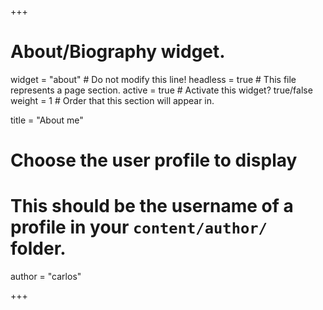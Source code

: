 +++
# About/Biography widget.
widget = "about"  # Do not modify this line!
headless = true  # This file represents a page section.
active = true  # Activate this widget? true/false
weight = 1  # Order that this section will appear in.

title = "About me"

# Choose the user profile to display
# This should be the username of a profile in your `content/author/` folder.
author = "carlos"

+++

